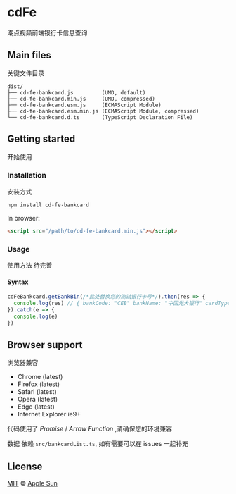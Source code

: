 # cdFe
潮点视频前端银行卡信息查询


## Main files
关键文件目录
```text
dist/
├── cd-fe-bankcard.js         (UMD, default)
├── cd-fe-bankcard.min.js     (UMD, compressed)
├── cd-fe-bankcard.esm.js     (ECMAScript Module)
├── cd-fe-bankcard.esm.min.js (ECMAScript Module, compressed)
└── cd-fe-bankcard.d.ts       (TypeScript Declaration File)
```

## Getting started
开始使用

### Installation
安装方式

```shell
npm install cd-fe-bankcard
```

In browser:

```html
<script src="/path/to/cd-fe-bankcard.min.js"></script>
```

### Usage
使用方法 待完善
#### Syntax

```js
cdFeBankcard.getBankBin(/*此处替换您的测试银行卡号*/).then(res => {
  console.log(res) // { bankCode: "CEB" bankName: "中国光大银行" cardType: "CC" cardTypeName: "信用卡" }
}).catch(e => {
  console.log(e)
})
```

## Browser support
浏览器兼容

- Chrome (latest)
- Firefox (latest)
- Safari (latest)
- Opera (latest)
- Edge (latest)
- Internet Explorer ie9+

代码使用了 *Promise* / *Arrow Function* ,请确保您的环境兼容

数据 依赖 `src/bankcardList.ts`, 如有需要可以在 issues 一起补充

## License

[MIT](https://opensource.org/licenses/MIT) © [Apple Sun](http://awebman.com/)
